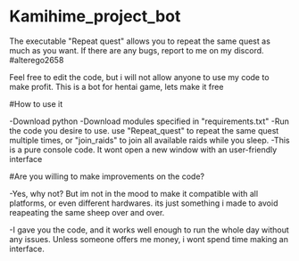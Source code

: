 # Kamihime_project_bot

The executable "Repeat quest" allows you to repeat the same quest as much as you want.
If there are any bugs, report to me on my discord. #alterego2658

Feel free to edit the code, but i will not allow anyone to use my code to make profit.
This is a bot for hentai game, lets make it free


#How to use it

-Download python
-Download modules specified in "requirements.txt"
-Run the code you desire to use. use "Repeat_quest" to repeat the same quest multiple times, or "join_raids" to join all available raids while you sleep.
-This is a pure console code. It wont open a new window with an user-friendly interface

#Are you willing to make improvements on the code?

-Yes, why not? But im not in the mood to make it compatible with all platforms, or even different hardwares. its just something i made to avoid reapeating the same sheep over and over. 

-I gave you the code, and it works well enough to run the whole day without any issues. Unless someone offers me money, i wont spend time making an interface.
